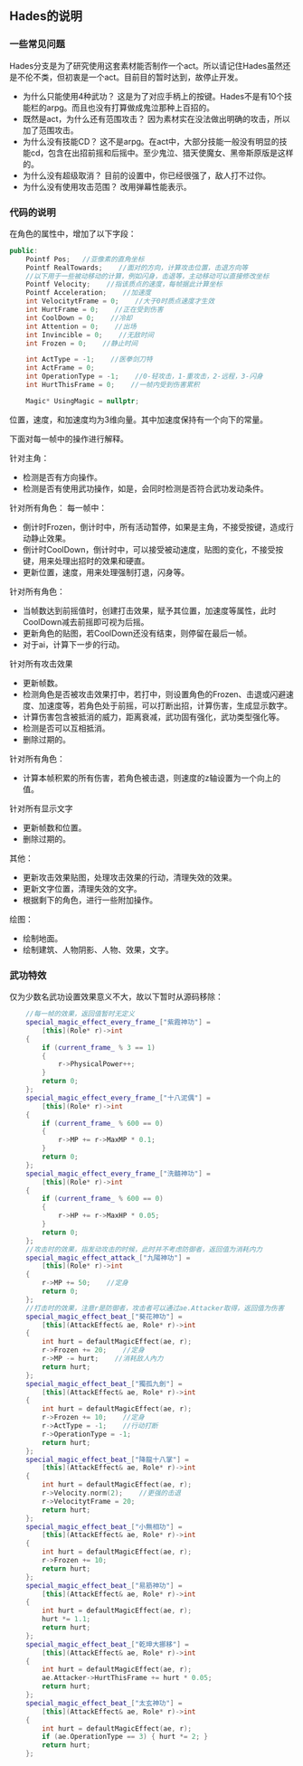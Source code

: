## Hades的说明

### 一些常见问题

Hades分支是为了研究使用这套素材能否制作一个act。所以请记住Hades虽然还是不伦不类，但初衷是一个act。目前目的暂时达到，故停止开发。

* 为什么只能使用4种武功？
这是为了对应手柄上的按键。Hades不是有10个技能栏的arpg。而且也没有打算做成鬼泣那种上百招的。
* 既然是act，为什么还有范围攻击？
因为素材实在没法做出明确的攻击，所以加了范围攻击。
* 为什么没有技能CD？
这不是arpg。在act中，大部分技能一般没有明显的技能cd，包含在出招前摇和后摇中。至少鬼泣、猎天使魔女、黑帝斯原版是这样的。
* 为什么没有超级取消？
目前的设置中，你已经很强了，敌人打不过你。
* 为什么没有使用攻击范围？
改用弹幕性能表示。

### 代码的说明

在角色的属性中，增加了以下字段：

```c++
public:
    Pointf Pos;   //亚像素的直角坐标
    Pointf RealTowards;    //面对的方向，计算攻击位置，击退方向等
    //以下用于一些被动移动的计算，例如闪身，击退等，主动移动可以直接修改坐标
    Pointf Velocity;    //指该质点的速度，每帧据此计算坐标
    Pointf Acceleration;    //加速度
    int VelocitytFrame = 0;    //大于0时质点速度才生效
    int HurtFrame = 0;    //正在受到伤害
    int CoolDown = 0;    //冷却
    int Attention = 0;    //出场
    int Invincible = 0;    //无敌时间
    int Frozen = 0;    //静止时间

    int ActType = -1;    //医拳剑刀特
    int ActFrame = 0;
    int OperationType = -1;    //0-轻攻击，1-重攻击，2-远程，3-闪身
    int HurtThisFrame = 0;    //一帧内受到伤害累积

    Magic* UsingMagic = nullptr;
```

位置，速度，和加速度均为3维向量。其中加速度保持有一个向下的常量。

下面对每一帧中的操作进行解释。

针对主角：
- 检测是否有方向操作。
- 检测是否有使用武功操作，如是，会同时检测是否符合武功发动条件。

针对所有角色：
每一帧中：
- 倒计时Frozen，倒计时中，所有活动暂停，如果是主角，不接受按键，造成行动静止效果。
- 倒计时CoolDown，倒计时中，可以接受被动速度，贴图的变化，不接受按键，用来处理出招时的效果和硬直。
- 更新位置，速度，用来处理强制打退，闪身等。

针对所有角色：
- 当帧数达到前摇值时，创建打击效果，赋予其位置，加速度等属性，此时CoolDown减去前摇即可视为后摇。
- 更新角色的贴图，若CoolDown还没有结束，则停留在最后一帧。
- 对于ai，计算下一步的行动。

针对所有攻击效果
- 更新帧数。
- 检测角色是否被攻击效果打中，若打中，则设置角色的Frozen、击退或闪避速度、加速度等，若角色处于前摇，可以打断出招，计算伤害，生成显示数字。
- 计算伤害包含被抵消的威力，距离衰减，武功固有强化，武功类型强化等。
- 检测是否可以互相抵消。
- 删除过期的。

针对所有角色：
- 计算本帧积累的所有伤害，若角色被击退，则速度的z轴设置为一个向上的值。

针对所有显示文字
- 更新帧数和位置。
- 删除过期的。

其他：
- 更新攻击效果贴图，处理攻击效果的行动，清理失效的效果。
- 更新文字位置，清理失效的文字。
- 根据剩下的角色，进行一些附加操作。

绘图：
- 绘制地面。
- 绘制建筑、人物阴影、人物、效果，文字。

### 武功特效

仅为少数名武功设置效果意义不大，故以下暂时从源码移除：

```c++
    //每一帧的效果，返回值暂时无定义
    special_magic_effect_every_frame_["紫霞神功"] =
        [this](Role* r)->int
    {
        if (current_frame_ % 3 == 1)
        {
            r->PhysicalPower++;
        }
        return 0;
    };
    special_magic_effect_every_frame_["十八泥偶"] =
        [this](Role* r)->int
    {
        if (current_frame_ % 600 == 0)
        {
            r->MP += r->MaxMP * 0.1;
        }
        return 0;
    };
    special_magic_effect_every_frame_["洗髓神功"] =
        [this](Role* r)->int
    {
        if (current_frame_ % 600 == 0)
        {
            r->HP += r->MaxHP * 0.05;
        }
        return 0;
    };
    //攻击时的效果，指发动攻击的时候，此时并不考虑防御者，返回值为消耗内力
    special_magic_effect_attack_["九陽神功"] =
        [this](Role* r)->int
    {
        r->MP += 50;    //定身
        return 0;
    };
    //打击时的效果，注意r是防御者，攻击者可以通过ae.Attacker取得，返回值为伤害
    special_magic_effect_beat_["葵花神功"] =
        [this](AttackEffect& ae, Role* r)->int
    {
        int hurt = defaultMagicEffect(ae, r);
        r->Frozen += 20;    //定身
        r->MP -= hurt;    //消耗敌人內力
        return hurt;
    };
    special_magic_effect_beat_["獨孤九劍"] =
        [this](AttackEffect& ae, Role* r)->int
    {
        int hurt = defaultMagicEffect(ae, r);
        r->Frozen += 10;    //定身
        r->ActType = -1;    //行动打断
        r->OperationType = -1;
        return hurt;
    };
    special_magic_effect_beat_["降龍十八掌"] =
        [this](AttackEffect& ae, Role* r)->int
    {
        int hurt = defaultMagicEffect(ae, r);
        r->Velocity.norm(2);    //更强的击退
        r->VelocitytFrame = 20;
        return hurt;
    };
    special_magic_effect_beat_["小無相功"] =
        [this](AttackEffect& ae, Role* r)->int
    {
        int hurt = defaultMagicEffect(ae, r);
        r->Frozen += 10;
        return hurt;
    };
    special_magic_effect_beat_["易筋神功"] =
        [this](AttackEffect& ae, Role* r)->int
    {
        int hurt = defaultMagicEffect(ae, r);
        hurt *= 1.1;
        return hurt;
    };
    special_magic_effect_beat_["乾坤大挪移"] =
        [this](AttackEffect& ae, Role* r)->int
    {
        int hurt = defaultMagicEffect(ae, r);
        ae.Attacker->HurtThisFrame += hurt * 0.05;
        return hurt;
    };
    special_magic_effect_beat_["太玄神功"] =
        [this](AttackEffect& ae, Role* r)->int
    {
        int hurt = defaultMagicEffect(ae, r);
        if (ae.OperationType == 3) { hurt *= 2; }
        return hurt;
    };
```
